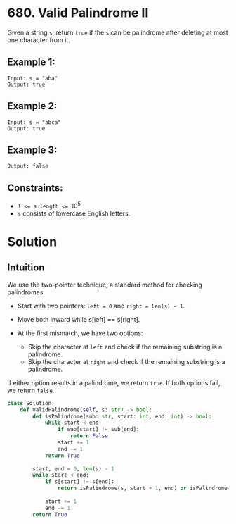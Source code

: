 # 680. Valid Palindrome II

Given a string `s`, return `true` if the `s` can be palindrome after deleting at most one character from it.

## Example 1:

```
Input: s = "aba"
Output: true
```
## Example 2:
```
Input: s = "abca"
Output: true
```
## Example 3:
```Input: s = "abc"
Output: false
```
## Constraints:
- `1 <= s.length <= `$10^5$
- `s` consists of lowercase English letters.


# Solution

## Intuition

We use the two-pointer technique, a standard method for checking palindromes:

* Start with two pointers: `left = 0` and `right = len(s) - 1`.

* Move both inward while s[left] == s[right].

* At the first mismatch, we have two options:
  - Skip the character at `left` and check if the remaining substring is a palindrome.
  - Skip the character at `right` and check if the remaining substring is a palindrome.


If either option results in a palindrome, we return `true`. If both options fail, we return `false`.

```python
class Solution:
    def validPalindrome(self, s: str) -> bool:
        def isPalindrome(sub: str, start: int, end: int) -> bool:
            while start < end:
                if sub[start] != sub[end]:
                    return False
                start += 1
                end -= 1
            return True
        
        start, end = 0, len(s) - 1
        while start < end:
            if s[start] != s[end]:
                return isPalindrome(s, start + 1, end) or isPalindrome(s, start, end - 1)
            
            start += 1
            end -= 1
        return True
```
